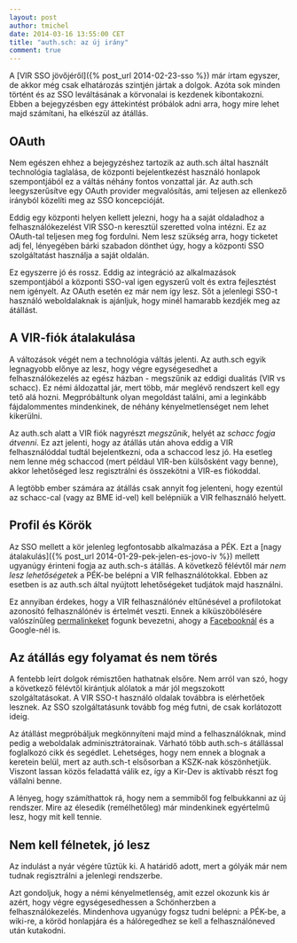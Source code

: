 ```yaml
---
layout: post
author: tmichel
date: 2014-03-16 13:55:00 CET
title: "auth.sch: az új irány"
comment: true
---
```


A [VIR SSO jövőjéről]({% post_url 2014-02-23-sso %}) már írtam egyszer, de akkor még csak elhatározás szintjén jártak a dolgok. Azóta sok minden történt és az SSO leváltásának a körvonalai is kezdenek kibontakozni. Ebben a bejegyzésben egy áttekintést próbálok adni arra, hogy mire lehet majd számítani, ha elkészül az átállás.

## OAuth

Nem egészen ehhez a bejegyzéshez tartozik az auth.sch által használt technológia taglalása, de központi bejelentkezést használó honlapok szempontjából ez a váltás néhány fontos vonzattal jár. Az auth.sch leegyszerűsítve egy OAuth provider megvalósítás, ami teljesen az ellenkező irányból közelíti meg az SSO koncepcióját.

Eddig egy központi helyen kellett jelezni, hogy ha a saját oldaladhoz a felhasználókezelést VIR SSO-n keresztül szeretted volna intézni. Ez az OAuth-tal teljesen meg fog fordulni. Nem lesz szükség arra, hogy ticketet adj fel, lényegében bárki szabadon dönthet úgy, hogy a központi SSO szolgáltatást használja a saját oldalán.

Ez egyszerre jó és rossz. Eddig az integráció az alkalmazások szempontjából a központi SSO-val igen egyszerű volt és extra fejlesztést nem igényelt. Az OAuth esetén ez már nem így lesz. Sőt a jelenlegi SSO-t használó weboldalaknak is ajánljuk, hogy minél hamarabb kezdjék meg az átállást.

## A VIR-fiók átalakulása

A változások végét nem a technológia váltás jelenti. Az auth.sch egyik legnagyobb előnye az lesz, hogy végre egységesedhet a felhasználókezelés az egész házban - megszűnik az eddigi dualitás (VIR vs schacc). Ez némi áldozattal jár, mert több, már meglévő rendszert kell egy tető alá hozni. Megpróbáltunk olyan megoldást találni, ami a leginkább fájdalommentes mindenkinek, de néhány kényelmetlenséget nem lehet kikerülni.

Az auth.sch alatt a VIR fiók nagyrészt _megszűnik_, helyét az _schacc fogja átvenni_. Ez azt jelenti, hogy az átállás után ahova eddig a VIR felhasználóddal tudtál bejelentkezni, oda a schaccod lesz jó. Ha esetleg nem lenne még schaccod (mert például VIR-ben külsősként vagy benne), akkor lehetőséged lesz regisztrálni és összekötni a VIR-es fiókoddal.

A legtöbb ember számára az átállás csak annyit fog jelenteni, hogy ezentúl az schacc-cal (vagy az BME id-vel) kell belépniük a VIR felhasználó helyett.

## Profil és Körök

Az SSO mellett a kör jelenleg legfontosabb alkalmazása a PÉK. Ezt a [nagy átalakulás]({% post_url 2014-01-29-pek-jelen-es-jovo-iv %}) mellett ugyanúgy érinteni fogja az auth.sch-s átállás. A következő félévtől már _nem lesz lehetőségetek_ a PÉK-be belépni a VIR felhasználótokkal. Ebben az esetben is az auth.sch által nyújtott lehetőségeket tudjátok majd használni.

Ez annyiban érdekes, hogy a VIR felhasználónév eltűnésével a profilotokat azonosító felhasználónév is értelmét veszti. Ennek a kiküszöbölésére valószínűleg [permalinkeket](http://en.wikipedia.org/wiki/Permalink) fogunk bevezetni, ahogy a [Facebooknál](http://www.facebook.com/help/www/211813265517027) és a Google-nél is.

## Az átállás egy folyamat és nem törés

A fentebb leírt dolgok rémisztően hathatnak elsőre. Nem arról van szó, hogy a következő félévtől kirántjuk alólatok a már jól megszokott szolgáltatásokat. A VIR SSO-t használó oldalak továbbra is elérhetőek lesznek. Az SSO szolgáltatásunk tovább fog még futni, de csak korlátozott ideig.

Az átállást megpróbáljuk megkönnyíteni majd mind a felhasználóknak, mind pedig a weboldalak adminisztrátorainak. Várható több auth.sch-s átállással foglalkozó cikk és segédlet. Lehetséges, hogy nem ennek a blognak a keretein belül, mert az auth.sch-t elsősorban a KSZK-nak köszönhetjük. Viszont lassan közös feladattá válik ez, így a Kir-Dev is aktívabb részt fog vállalni benne.

A lényeg, hogy számíthattok rá, hogy nem a semmiből fog felbukkanni az új rendszer. Mire az élesedik (remélhetőleg) már mindenkinek egyértelmű lesz, hogy mit kell tennie.

## Nem kell félnetek, jó lesz

Az indulást a nyár végére tűztük ki. A határidő adott, mert a gólyák már nem tudnak regisztrálni a jelenlegi rendszerbe.

Azt gondoljuk, hogy a némi kényelmetlenség, amit ezzel okozunk kis ár azért, hogy végre egységesedhessen a Schönherzben a felhasználókezelés. Mindenhova ugyanúgy fogsz tudni belépni: a PÉK-be, a wiki-re, a köröd honlapjára és a hálóregedhez se kell a felhasználóneved után kutakodni.